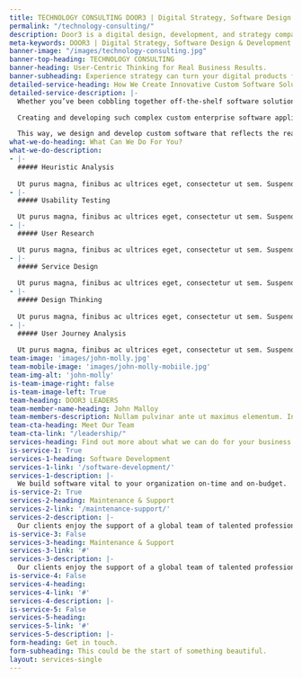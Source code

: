 ```yaml
---
title: TECHNOLOGY CONSULTING DOOR3 | Digital Strategy, Software Design & Development UX UI, Front-end Development
permalink: "/technology-consulting/"
description: Door3 is a digital design, development, and strategy company that solves problems by combining the in-depth knowledge of our clients with our award-winning designers, elite developers and comprehensive strategists.
meta-keywords: DOOR3 | Digital Strategy, Software Design & Development UX UI, Front-end Development
banner-image: "/images/technology-consulting.jpg"
banner-top-heading: TECHNOLOGY CONSULTING
banner-heading: User-Centric Thinking for Real Business Results.
banner-subheading: Experience strategy can turn your digital products from functional applications into business assets. When you align business goals with user needs, you create truly optimal digital experiences.
detailed-service-heading: How We Create Innovative Custom Software Solutions
detailed-service-description: |-
  Whether you’ve been cobbling together off-the-shelf software solutions for too long or you’re looking to be a digital-first disruptor, a well-conceived, beautifully designed and robustly built custom software development solution can be the decisive factor in your business transformation or product launch. 

  Creating and developing such complex custom enterprise software applications is the core of our business at DOOR3. To make sure a custom software development solution solves for your business challenges, we combine a deep understanding of your business and your users with our broad knowledge of the digital landscape, trends, and strategies.

  This way, we design and develop custom software that reflects the realities of your business today, and can be easily extended to solve the challenges of tomorrow.
what-we-do-heading: What Can We Do For You?
what-we-do-description:
- |-
  ##### Heuristic Analysis
  
  Ut purus magna, finibus ac ultrices eget, consectetur ut sem. Suspendisse egestas mauris in leo laoreet vestibulum.
- |-
  ##### Usability Testing

  Ut purus magna, finibus ac ultrices eget, consectetur ut sem. Suspendisse egestas mauris in leo laoreet vestibulum.
- |-
  ##### User Research

  Ut purus magna, finibus ac ultrices eget, consectetur ut sem. Suspendisse egestas mauris in leo laoreet vestibulum.
- |-
  ##### Service Design
  
  Ut purus magna, finibus ac ultrices eget, consectetur ut sem. Suspendisse egestas mauris in leo laoreet vestibulum.
- |-
  ##### Design Thinking
  
  Ut purus magna, finibus ac ultrices eget, consectetur ut sem. Suspendisse egestas mauris in leo laoreet vestibulum.
- |-
  ##### User Journey Analysis
  
  Ut purus magna, finibus ac ultrices eget, consectetur ut sem. Suspendisse egestas mauris in leo laoreet vestibulum.
team-image: 'images/john-molly.jpg'
team-mobile-image: 'images/john-molly-mobiile.jpg'
team-img-alt: 'john-molly'
is-team-image-right: false
is-team-image-left: True
team-heading: DOOR3 LEADERS
team-member-name-heading: John Malloy
team-members-description: Nullam pulvinar ante ut maximus elementum. In in ipsum rhoncus, dapibus nunc a, lobortis justo. Vestibulum vitae feugiat quam. Cras scelerisque pulvinar euismod. Phasellus mi nulla, vehicula nec tellus non, porta viverra dui.
team-cta-heading: Meet Our Team
team-cta-link: "/leadership/"
services-heading: Find out more about what we can do for your business.
is-service-1: True
services-1-heading: Software Development
services-1-link: '/software-development/'
services-1-description: |-
  We build software vital to your organization on-time and on-budget.
is-service-2: True
services-2-heading: Maintenance & Support
services-2-link: '/maintenance-support/'
services-2-description: |-
  Our clients enjoy the support of a global team of talented professionals.
is-service-3: False
services-3-heading: Maintenance & Support
services-3-link: '#'
services-3-description: |-
  Our clients enjoy the support of a global team of talented professionals.
is-service-4: False
services-4-heading: 
services-4-link: '#'
services-4-description: |-
is-service-5: False
services-5-heading: 
services-5-link: '#'
services-5-description: |-
form-heading: Get in touch.
form-subheading: This could be the start of something beautiful.
layout: services-single
---
```



